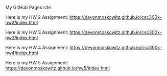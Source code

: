 My GitHub Pages site

Here is my HW 2 Assignment: https://devonmoskowitz.github.io/csc300x-hw2/index.html

Here is my HW 3 Assignment: https://devonmoskowitz.github.io/csc300x-hw3/index.html

Here is my HW 4 Assignment: https://devonmoskowitz.github.io/csc300x-hw4/index.html

Here is my HW 5 Assignment: https://devonmoskowitz.github.io/hw5/index.html
